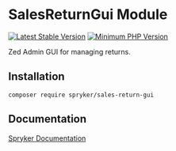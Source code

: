 # SalesReturnGui Module
[![Latest Stable Version](https://poser.pugx.org/spryker/sales-return-gui/v/stable.svg)](https://packagist.org/packages/spryker/sales-return-gui)
[![Minimum PHP Version](https://img.shields.io/badge/php-%3E%3D%208.0-8892BF.svg)](https://php.net/)

Zed Admin GUI for managing returns.

## Installation

```
composer require spryker/sales-return-gui
```

## Documentation

[Spryker Documentation](https://docs.spryker.com)
